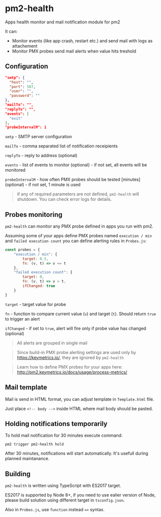 # pm2-health
Apps health monitor and mail notification module for pm2

It can:
* Monitor events (like app crash, restart etc.) and send mail with logs as attachement
* Monitor PMX probes send mail alerts when value hits treshold

## Configuration

```json
"smtp": {
  "host": "",
  "port": 587,
  "user": "",
  "password": ""
},
"mailTo": "",
"replyTo": "",
"events": [
  "exit"
],
"probeIntervalM": 1
```
`smtp` - SMTP server configuration

`mailTo` - comma separated list of notification receipients

`replyTo` - reply to address (optional)

`events` - list of events to monitor (optional) - if not set, all events will be monitored

`probeIntervalM` - how often PMX probes should be tested [minutes] (optional) - if not set, 1 minute is used

> if any of required parameters are not defined, `pm2-health` will shutdown. You can check error logs for details.

## Probes monitoring

`pm2-health` can monitor any PMX probe defined in apps you run with pm2.

Assuming some of your apps define PMX probes named `execution / min` and `failed execution count` you can define alerting rules in `Probes.js`:

```js
const probes = {
    "execution / min": {
        target: 0.5,
        fn: (v, t) => v <= t
    },
    "failed execution count": {
        target: 0,
        fn: (v, t) => v > t,
        ifChanged: true
    }
}
```

`target` - target value for probe

`fn` - function to compare current value (`v`) and target (`t`). Should return `true` to trigger an alert

`ifChanged` - if set to `true`, alert will fire only if probe value has changed (optional)

> All alerts are grouped in single mail

> Since build-in PMX probe alerting settings are used only by https://keymetrics.io/, they are ignored by `pm2-health`

> Learn how to define PMX probes for your apps here: http://pm2.keymetrics.io/docs/usage/process-metrics/

## Mail template

Mail is send in HTML format, you can adjust template in `Template.html` file.

Just place `<!-- body -->` inside HTML where mail body should be pasted.

## Holding notifications temporarily

To hold mail notification for 30 minutes execute command:

`pm2 trigger pm2-health hold`

After 30 minutes, notifications will start automatically. It's usefull during planned maintanance.

## Building

`pm2-health` is written using TypeScript with ES2017 target. 

ES2017 is supported by Node 8+, if you need to use ealier version of Node, please build solution using different target in `tsconfig.json`. 

Also in `Probes.js`, use `function` instead `=>` syntax.